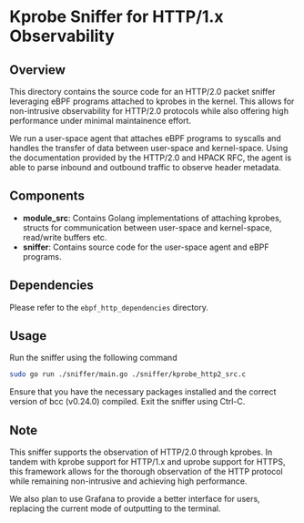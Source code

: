 # Kprobe Sniffer for HTTP/1.x Observability

## Overview

This directory contains the source code for an HTTP/2.0 packet sniffer leveraging eBPF programs attached to kprobes in the kernel. This allows for non-intrusive observability for HTTP/2.0 protocols while also offering high performance under minimal maintainence effort.

We run a user-space agent that attaches eBPF programs to syscalls and handles the transfer of data between user-space and kernel-space. Using the documentation provided by the HTTP/2.0 and HPACK RFC, the agent is able to parse inbound and outbound traffic to observe header metadata.

## Components

- **module_src**: Contains Golang implementations of attaching kprobes, structs for communication between user-space and kernel-space, read/write buffers etc.
- **sniffer**: Contains source code for the user-space agent and eBPF programs.

## Dependencies
Please refer to the `ebpf_http_dependencies` directory.

## Usage
Run the sniffer using the following command
```bash
sudo go run ./sniffer/main.go ./sniffer/kprobe_http2_src.c
```
Ensure that you have the necessary packages installed and the correct version of bcc (v0.24.0) compiled. Exit the sniffer using Ctrl-C.

## Note
This sniffer supports the observation of HTTP/2.0 through kprobes. In tandem with kprobe support for HTTP/1.x and uprobe support for HTTPS, this framework allows for the thorough observation of the HTTP protocol while remaining non-intrusive and achieving high performance.

We also plan to use Grafana to provide a better interface for users, replacing the current mode of outputting to the terminal.
